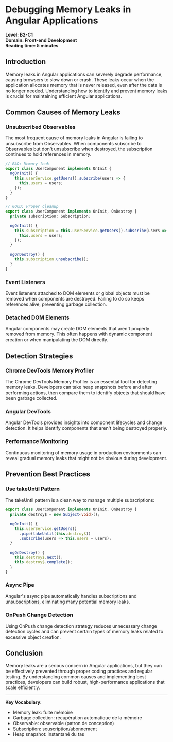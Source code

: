 # Debugging Memory Leaks in Angular Applications

**Level: B2-C1**  
**Domain: Front-end Development**  
**Reading time: 5 minutes**

## Introduction

Memory leaks in Angular applications can severely degrade performance, causing browsers to slow down or crash. These leaks occur when the application allocates memory that is never released, even after the data is no longer needed. Understanding how to identify and prevent memory leaks is crucial for maintaining efficient Angular applications.

## Common Causes of Memory Leaks

### Unsubscribed Observables

The most frequent cause of memory leaks in Angular is failing to unsubscribe from Observables. When components subscribe to Observables but don't unsubscribe when destroyed, the subscription continues to hold references in memory.

```typescript
// BAD: Memory leak
export class UserComponent implements OnInit {
  ngOnInit() {
    this.userService.getUsers().subscribe(users => {
      this.users = users;
    });
  }
}

// GOOD: Proper cleanup
export class UserComponent implements OnInit, OnDestroy {
  private subscription: Subscription;
  
  ngOnInit() {
    this.subscription = this.userService.getUsers().subscribe(users => {
      this.users = users;
    });
  }
  
  ngOnDestroy() {
    this.subscription.unsubscribe();
  }
}
```

### Event Listeners

Event listeners attached to DOM elements or global objects must be removed when components are destroyed. Failing to do so keeps references alive, preventing garbage collection.

### Detached DOM Elements

Angular components may create DOM elements that aren't properly removed from memory. This often happens with dynamic component creation or when manipulating the DOM directly.

## Detection Strategies

### Chrome DevTools Memory Profiler

The Chrome DevTools Memory Profiler is an essential tool for detecting memory leaks. Developers can take heap snapshots before and after performing actions, then compare them to identify objects that should have been garbage collected.

### Angular DevTools

Angular DevTools provides insights into component lifecycles and change detection. It helps identify components that aren't being destroyed properly.

### Performance Monitoring

Continuous monitoring of memory usage in production environments can reveal gradual memory leaks that might not be obvious during development.

## Prevention Best Practices

### Use takeUntil Pattern

The takeUntil pattern is a clean way to manage multiple subscriptions:

```typescript
export class UserComponent implements OnInit, OnDestroy {
  private destroy$ = new Subject<void>();
  
  ngOnInit() {
    this.userService.getUsers()
      .pipe(takeUntil(this.destroy$))
      .subscribe(users => this.users = users);
  }
  
  ngOnDestroy() {
    this.destroy$.next();
    this.destroy$.complete();
  }
}
```

### Async Pipe

Angular's async pipe automatically handles subscriptions and unsubscriptions, eliminating many potential memory leaks.

### OnPush Change Detection

Using OnPush change detection strategy reduces unnecessary change detection cycles and can prevent certain types of memory leaks related to excessive object creation.

## Conclusion

Memory leaks are a serious concern in Angular applications, but they can be effectively prevented through proper coding practices and regular testing. By understanding common causes and implementing best practices, developers can build robust, high-performance applications that scale efficiently.

---

**Key Vocabulary:**
- Memory leak: fuite mémoire
- Garbage collection: récupération automatique de la mémoire
- Observable: observable (patron de conception)
- Subscription: souscription/abonnement
- Heap snapshot: instantané du tas

